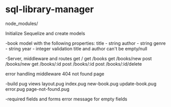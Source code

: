 # sql-library-manager
node_modules/

Initialize Sequelize and create models

-book model with the following properties:
    title - string
    author - string
    genre - string
    year - integer
validation
    title and author can't be empty/null

-Server, middleware and routes
    get /
    get /books
    get /books/new
    post /books/new
    get /books/:id
    post /books/:id
    post /books/:id/delete

error handling middleware 
404 not found page

-build pug views
    layout.pug
    index.pug
    new-book.pug
    update-book.pug
    error.pug
    page-not-found.pug

-required fields and forms
    error message for empty fields

